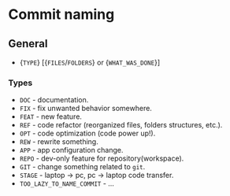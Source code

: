 # Commit naming

## General

- {`TYPE`} [{`FILES`/`FOLDERS`} or {`WHAT_WAS_DONE`}]

### Types

- `DOC` - documentation.
- `FIX` - fix unwanted behavior somewhere.
- `FEAT` - new feature.
- `REF` - code refactor (reorganized files, folders structures, etc.).
- `OPT` - code optimization (code power up!).
- `REW` - rewrite something.
- `APP` - app configuration change.
- `REPO` - dev-only feature for repository(workspace).
- `GIT` - change something related to `git`.
- `STAGE` - laptop -> pc, pc -> laptop code transfer.
- `TOO_LAZY_TO_NAME_COMMIT` - ...
